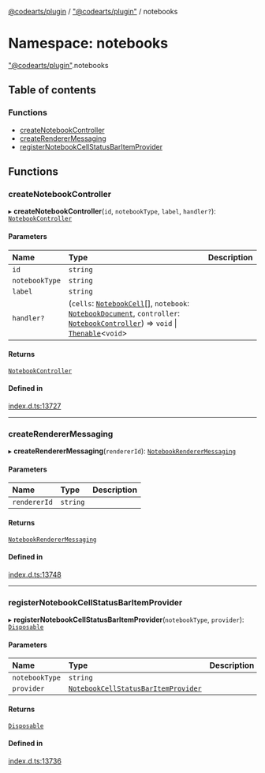 [@codearts/plugin](../README.md) / ["@codearts/plugin"](_codearts_plugin_.md) / notebooks

# Namespace: notebooks

["@codearts/plugin"](_codearts_plugin_.md).notebooks

## Table of contents

### Functions

- [createNotebookController](codearts_plugin_.notebooks.md#createnotebookcontroller)
- [createRendererMessaging](codearts_plugin_.notebooks.md#createrenderermessaging)
- [registerNotebookCellStatusBarItemProvider](codearts_plugin_.notebooks.md#registernotebookcellstatusbaritemprovider)

## Functions

### createNotebookController

▸ **createNotebookController**(`id`, `notebookType`, `label`, `handler?`): [`NotebookController`](../interfaces/codearts_plugin_.NotebookController.md)

#### Parameters

| Name | Type | Description |
| :------ | :------ | :------ |
| `id` | `string` |  |
| `notebookType` | `string` |  |
| `label` | `string` |  |
| `handler?` | (`cells`: [`NotebookCell`](../interfaces/codearts_plugin_.NotebookCell.md)[], `notebook`: [`NotebookDocument`](../interfaces/codearts_plugin_.NotebookDocument.md), `controller`: [`NotebookController`](../interfaces/codearts_plugin_.NotebookController.md)) => `void` \| [`Thenable`](../interfaces/Thenable.md)<`void`\> |  |

#### Returns

[`NotebookController`](../interfaces/codearts_plugin_.NotebookController.md)

#### Defined in

[index.d.ts:13727](https://github.com/huaweicloud/cloudide-plugin-api/blob/d4de966/index.d.ts#L13727)

___

### createRendererMessaging

▸ **createRendererMessaging**(`rendererId`): [`NotebookRendererMessaging`](../interfaces/codearts_plugin_.NotebookRendererMessaging.md)

#### Parameters

| Name | Type | Description |
| :------ | :------ | :------ |
| `rendererId` | `string` |  |

#### Returns

[`NotebookRendererMessaging`](../interfaces/codearts_plugin_.NotebookRendererMessaging.md)

#### Defined in

[index.d.ts:13748](https://github.com/huaweicloud/cloudide-plugin-api/blob/d4de966/index.d.ts#L13748)

___

### registerNotebookCellStatusBarItemProvider

▸ **registerNotebookCellStatusBarItemProvider**(`notebookType`, `provider`): [`Disposable`](../classes/codearts_plugin_.Disposable.md)

#### Parameters

| Name | Type | Description |
| :------ | :------ | :------ |
| `notebookType` | `string` |  |
| `provider` | [`NotebookCellStatusBarItemProvider`](../interfaces/codearts_plugin_.NotebookCellStatusBarItemProvider.md) |  |

#### Returns

[`Disposable`](../classes/codearts_plugin_.Disposable.md)

#### Defined in

[index.d.ts:13736](https://github.com/huaweicloud/cloudide-plugin-api/blob/d4de966/index.d.ts#L13736)
